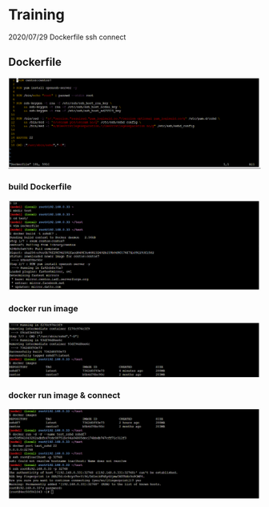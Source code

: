 # Training
2020/07/29 Dockerfile ssh connect

## Dockerfile
![Dockerfile](https://github.com/Kevin-Lai-HPE/Training/blob/master/images/Dockerfile%200729.PNG)


### build Dockerfile
![docker build Dockerfile](https://github.com/Kevin-Lai-HPE/Training/blob/master/images/docker%20build%20dockerfile%200729.PNG)
### docker run image
![docker images](https://github.com/Kevin-Lai-HPE/Training/blob/master/images/docker%20images%200729.PNG)
### docker run image & connect
![connect](https://github.com/Kevin-Lai-HPE/Training/blob/master/images/docker%20run%20sshdf7.PNG)
